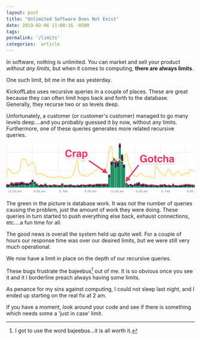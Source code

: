 ```yaml
---
layout: post
title: "Unlimited Software Does Not Exist"
date: 2019-02-06 11:00:16 -0500
tags:
permalink: '/limits'
categories:  article
---
```


In software, nothing is unlimited. You can market and sell your product *without any limits*, but when it comes to computing, **there are always limits**.

One such limit, bit me in the ass yesterday.

KickoffLabs uses recursive queries in a couple of places. These are great because they can often limit hops back and forth to the database. Generally, they recurse two or so levels deep.

Unfortunately, a customer (or customer's customer) managed to go many levels deep....and you probably guessed it by now, without any limits. Furthermore, one of these queries generates more related recursive queries.

![Oh no! When things went wrong](/assets/images/posts/limits.png)

The green in the picture is database work. It was not the number of queries causing the problem, just the amount of work they were doing. These queries in turn started to push everything else back, exhaust connections, etc....a fun time for all.

The good news is overall the system held up quite well. For a couple of hours our response time was over our desired limits, but we were still very much operational.

We now have a limit in place on the depth of our recursive queries.

These bugs frustrate the bajeebus[^1] out of me. It is so obvious once you see it and it I borderline preach always having some limits.

As penance for my sins against computing, I could not sleep last night, and I ended up starting on the real fix at 2 am.

If you have a moment, look around your code and see if there is something which needs some a 'just in case' limit.

[^1]: I got to use the word bajeebus...it is all worth it.
